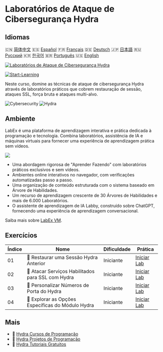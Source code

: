 # Laboratórios de Ataque de Cibersegurança Hydra

## Idiomas

🇨🇳 [简体中文](README_zh.md) 🇪🇸 [Español](README_es.md) 🇫🇷 [Français](README_fr.md) 🇩🇪 [Deutsch](README_de.md) 🇯🇵 [日本語](README_ja.md) 🇷🇺 [Русский](README_ru.md) 🇰🇷 [한국어](README_ko.md) 🇧🇷 [Português](README_pt.md) 🇺🇸 [English](README.md) 

[![Laboratórios de Ataque de Cibersegurança Hydra](https://cover-creator.labex.io/hydra-cybersecurity-attack-labs.png?lang=pt)](https://labex.io/pt/courses/hydra-cybersecurity-attack-labs)

[![Start-Learning](https://img.shields.io/badge/Start-Learning-whitesmoke?style=for-the-badge)](https://labex.io/pt/courses/hydra-cybersecurity-attack-labs)

Neste curso, domine as técnicas de ataque de cibersegurança Hydra através de laboratórios práticos que cobrem restauração de sessão, ataques SSL, força bruta e ataques multi-alvo.

![Cybersecurity](https://img.shields.io/badge/Cybersecurity-whitesmoke?style=for-the-badge&logo=cybersecurity)
![Hydra](https://img.shields.io/badge/Hydra-whitesmoke?style=for-the-badge&logo=hydra)


## Ambiente

LabEx é uma plataforma de aprendizagem interativa e prática dedicada à programação e tecnologia. Combina laboratórios, assistência de IA e máquinas virtuais para fornecer uma experiência de aprendizagem prática sem vídeos.

![](https://tutorial-screenshot.getvm.io/images/vm-1725247253.png)

- Uma abordagem rigorosa de "Aprender Fazendo" com laboratórios práticos exclusivos e sem vídeos.
- Ambientes online interativos no navegador, com verificações automatizadas passo a passo.
- Uma organização de conteúdo estruturada com o sistema baseado em Árvore de Habilidades.
- Um recurso de aprendizagem crescente de 30 Árvores de Habilidades e mais de 6.000 Laboratórios.
- O assistente de aprendizagem de IA Labby, construído sobre ChatGPT, fornecendo uma experiência de aprendizagem conversacional.

Saiba mais sobre [LabEx VM](https://support.labex.io/using-labex/virtual-machine).

## Exercícios

|   Índice | Nome                                              | Dificuldade   | Prática                                                                                                                     |
|----------|---------------------------------------------------|---------------|-----------------------------------------------------------------------------------------------------------------------------|
|       01 | 📖 Restaurar uma Sessão Hydra Anterior            | Iniciante     | <a target='_blank' href='https://labex.io/pt/tutorials/hydra-restore-a-previous-hydra-session-550772'>Iniciar Lab</a>       |
|       02 | 📖 Atacar Serviços Habilitados para SSL com Hydra | Iniciante     | <a target='_blank' href='https://labex.io/pt/tutorials/hydra-attack-ssl-enabled-services-with-hydra-550762'>Iniciar Lab</a> |
|       03 | 📖 Personalizar Números de Porta do Hydra         | Iniciante     | <a target='_blank' href='https://labex.io/pt/tutorials/hydra-customize-hydra-port-numbers-550765'>Iniciar Lab</a>           |
|       04 | 📖 Explorar as Opções Específicas do Módulo Hydra | Iniciante     | <a target='_blank' href='https://labex.io/pt/tutorials/hydra-explore-hydra-module-specific-options-550767'>Iniciar Lab</a>  |

## Mais

- 🔗 [Hydra Cursos de Programação](https://github.com/labex-labs/awesome-programming-courses)
- 🔗 [Hydra Projetos de Programação](https://github.com/labex-labs/awesome-programming-projects)
- 🔗 [Hydra Tutoriais Gratuitos](https://github.com/labex-labs/hydra-free-tutorials)


